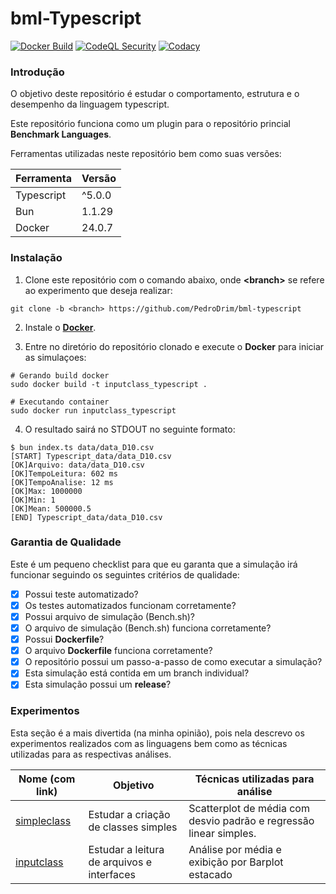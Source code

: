 # bml-Typescript

[![Docker Build](https://github.com/PedroDrim/bml-typescript/actions/workflows/bun.yml/badge.svg?branch=inputclass)](https://github.com/PedroDrim/bml-typescript/actions)
[![CodeQL Security](https://github.com/PedroDrim/bml-typescript/actions/workflows/codeql.yml/badge.svg?branch=inputclass)](https://github.com/PedroDrim/bml-typescript/actions)
[![Codacy](https://github.com/PedroDrim/bml-typescript/actions/workflows/codacy.yml/badge.svg?branch=inputclass)](https://github.com/PedroDrim/bml-typescript/actions)


### Introdução

O objetivo deste repositório é estudar o comportamento, estrutura e o desempenho da linguagem typescript.

Este repositório funciona como um plugin para o repositório princial **Benchmark Languages**.

Ferramentas utilizadas neste repositório bem como suas versões:

|Ferramenta |Versão  |
|-----------|--------|
|Typescript |^5.0.0  |
|Bun        |1.1.29  |
|Docker     |24.0.7  |

### Instalação

1. Clone este repositório com o comando abaixo, onde **\<branch\>** se refere ao experimento que deseja realizar:

```
git clone -b <branch> https://github.com/PedroDrim/bml-typescript
```

2. Instale o [**Docker**](https://docs.docker.com/engine/install/).

3. Entre no diretório do repositório clonado e execute o **Docker** para iniciar as simulaçoes:

```
# Gerando build docker
sudo docker build -t inputclass_typescript .

# Executando container
sudo docker run inputclass_typescript
```

4. O resultado sairá no STDOUT no seguinte formato:

```
$ bun index.ts data/data_D10.csv
[START] Typescript_data/data_D10.csv
[OK]Arquivo: data/data_D10.csv
[OK]TempoLeitura: 602 ms 
[OK]TempoAnalise: 12 ms 
[OK]Max: 1000000
[OK]Min: 1
[OK]Mean: 500000.5
[END] Typescript_data/data_D10.csv
```

### Garantia de Qualidade

Este é um pequeno checklist para que eu garanta que a simulação irá funcionar seguindo os seguintes critérios de qualidade:

- [x] Possui teste automatizado?
- [x] Os testes automatizados funcionam corretamente?
- [x] Possui arquivo de simulação (Bench.sh)?
- [x] O arquivo de simulação (Bench.sh) funciona corretamente?
- [x] Possui **Dockerfile**?
- [x] O arquivo **Dockerfile** funciona corretamente?
- [x] O repositório possui um passo-a-passo de como executar a simulação?
- [x] Esta simulação está contida em um branch individual?
- [x] Esta simulação possui um **release**?

### Experimentos

Esta seção é a mais divertida (na minha opinião), pois nela descrevo os experimentos realizados com as linguagens bem como as técnicas utilizadas para as respectivas análises.

| Nome (com link) | Objetivo | Técnicas utilizadas para análise |
|-----------------|----------|----------------------------------|
| [simpleclass](https://github.com/PedroDrim/Benchmark-Languages/blob/simpleclass/Documents/simpleclass.md) | Estudar a criação de classes simples | Scatterplot de média com desvio padrão e regressão linear simples.|
| [inputclass](https://github.com/PedroDrim/Benchmark-Languages/blob/master/outputs/inputclass/inputclass.md) | Estudar a leitura de arquivos e interfaces | Análise por média e exibição por Barplot estacado |
